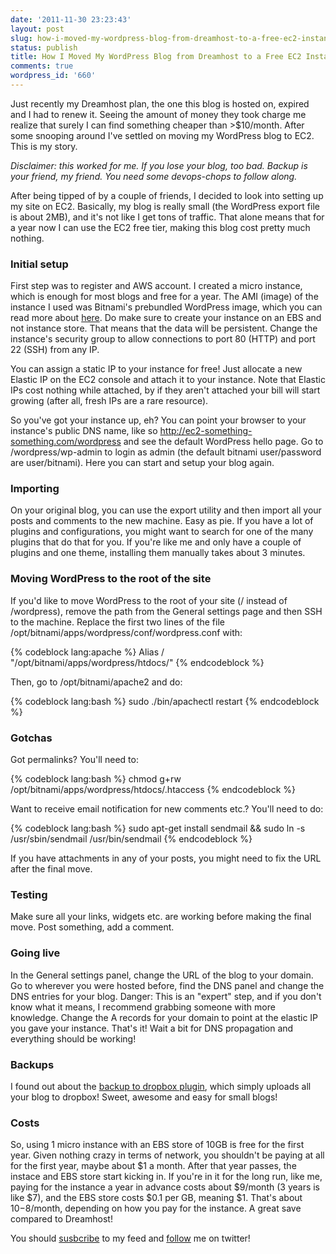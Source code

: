 ```yaml
---
date: '2011-11-30 23:23:43'
layout: post
slug: how-i-moved-my-wordpress-blog-from-dreamhost-to-a-free-ec2-instance
status: publish
title: How I Moved My WordPress Blog from Dreamhost to a Free EC2 Instance
comments: true
wordpress_id: '660'
---
```


Just recently my Dreamhost plan, the one this blog is hosted on, expired and I had to renew it. Seeing the amount of money they took charge me realize that surely I can find something cheaper than >$10/month. After some snooping around I've settled on moving my WordPress blog to EC2. This is my story.

_Disclaimer: this worked for me. If you lose your blog, too bad. Backup is your friend, my friend. You need some devops-chops to follow along._

After being tipped of by a couple of friends, I decided to look into setting up my site on EC2. Basically, my blog is really small (the WordPress export file is about 2MB), and it's not like I get tons of traffic. That alone means that for a year now I can use the EC2 free tier, making this blog cost pretty much nothing.


### Initial setup


First step was to register and AWS account. I created a micro instance, which is enough for most blogs and free for a year. The AMI (image) of the instance I used was Bitnami's prebundled WordPress image, which you can read more about [here](http://bitnami.org/stack/wordpress). Do make sure to create your instance on an EBS and not instance store. That means that the data will be persistent. Change the instance's security group to allow connections to port 80 (HTTP) and port 22 (SSH) from any IP.

You can assign a static IP to your instance for free! Just allocate a new Elastic IP on the EC2 console and attach it to your instance. Note that Elastic IPs cost nothing while attached, by if they aren't attached your bill will start growing (after all, fresh IPs are a rare resource).

So you've got your instance up, eh? You can point your browser to your instance's public DNS name, like so http://ec2-something-something.com/wordpress and see the default WordPress hello page. Go to /wordpress/wp-admin to login as admin (the default bitnami user/password are user/bitnami). Here you can start and setup your blog again.


### Importing


On your original blog, you can use the export utility and then import all your posts and comments to the new machine. Easy as pie. If you have a lot of plugins and configurations, you might want to search for one of the many plugins that do that for you. If you're like me and only have a couple of plugins and one theme, installing them manually takes about 3 minutes.


### Moving WordPress to the root of the site


If you'd like to move WordPress to the root of your site (/ instead of /wordpress), remove the path from the General settings page and then SSH to the machine. Replace the first two lines of the file /opt/bitnami/apps/wordpress/conf/wordpress.conf with:

    
{% codeblock lang:apache %}
Alias / "/opt/bitnami/apps/wordpress/htdocs/"
{% endcodeblock %}

Then, go to /opt/bitnami/apache2 and do:

{% codeblock lang:bash %}
sudo ./bin/apachectl restart
{% endcodeblock %}

### Gotchas


Got permalinks? You'll need to:

    
{% codeblock lang:bash %}
chmod g+rw /opt/bitnami/apps/wordpress/htdocs/.htaccess
{% endcodeblock %}


Want to receive email notification for new comments etc.? You'll need to do:

{% codeblock lang:bash %}
sudo apt-get install sendmail && sudo ln -s /usr/sbin/sendmail /usr/bin/sendmail
{% endcodeblock %}

If you have attachments in any of your posts, you might need to fix the URL after the final move.

### Testing


Make sure all your links, widgets etc. are working before making the final move. Post something, add a comment.


### Going live


In the General settings panel, change the URL of the blog to your domain. Go to wherever you were hosted before, find the DNS panel and change the DNS entries for your blog. Danger: This is an "expert" step, and if you don't know what it means, I recommend grabbing someone with more knowledge. Change the A records for your domain to point at the elastic IP you gave your instance. That's it! Wait a bit for DNS propagation and everything should be working!


### Backups


I found out about the [backup to dropbox plugin](http://wordpress.org/extend/plugins/wordpress-backup-to-dropbox/), which simply uploads all your blog to dropbox! Sweet, awesome and easy for small blogs!


### Costs


So, using 1 micro instance with an EBS store of 10GB is free for the first year. Given nothing crazy in terms of network, you shouldn't be paying at all for the first year, maybe about $1 a month. After that year passes, the instace and EBS store start kicking in. If you're in it for the long run, like me, paying for the instance a year in advance costs about $9/month (3 years is like $7), and the EBS store costs $0.1 per GB, meaning $1. That's about $10-$8/month, depending on how you pay for the instance. A great save compared to Dreamhost!

You should [susbcribe](http://feeds.feedburner.com/TheCodeDump) to my feed and [follow](http://twitter.com/avivby) me on twitter!
